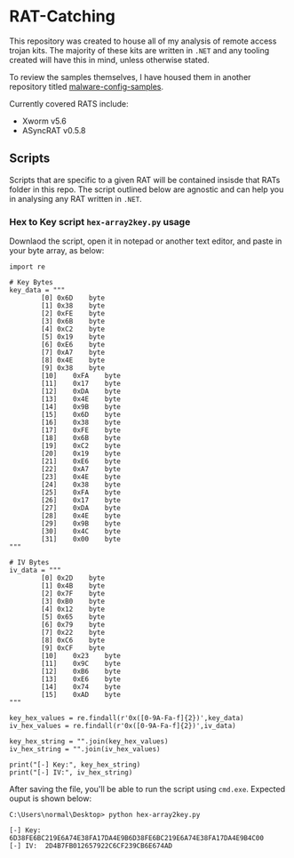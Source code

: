 # RAT-Catching

This repository was created to house all of my analysis of remote access trojan kits. The majority of these kits are written in `.NET` and any tooling created will have this in mind, unless otherwise stated.

To review the samples themselves, I have housed them in another repository titled [malware-config-samples](https://github.com/echo01409/malware-config-samples/tree/main).

Currently covered RATS include:

* Xworm v5.6
* ASyncRAT v0.5.8





## Scripts

Scripts that are specific to a given RAT will be contained insisde that RATs folder in this repo. The script outlined below are agnostic and can help you in analysing any RAT written in `.NET`.

### Hex to Key script `hex-array2key.py` usage

Downlaod the script, open it in notepad or another text editor, and paste in your byte array, as below:

```
import re

# Key Bytes
key_data = """
		[0]	0x6D	byte
		[1]	0x38	byte
		[2]	0xFE	byte
		[3]	0x6B	byte
		[4]	0xC2	byte
		[5]	0x19	byte
		[6]	0xE6	byte
		[7]	0xA7	byte
		[8]	0x4E	byte
		[9]	0x38	byte
		[10]	0xFA	byte
		[11]	0x17	byte
		[12]	0xDA	byte
		[13]	0x4E	byte
		[14]	0x9B	byte
		[15]	0x6D	byte
		[16]	0x38	byte
		[17]	0xFE	byte
		[18]	0x6B	byte
		[19]	0xC2	byte
		[20]	0x19	byte
		[21]	0xE6	byte
		[22]	0xA7	byte
		[23]	0x4E	byte
		[24]	0x38	byte
		[25]	0xFA	byte
		[26]	0x17	byte
		[27]	0xDA	byte
		[28]	0x4E	byte
		[29]	0x9B	byte
		[30]	0x4C	byte
		[31]	0x00	byte
"""

# IV Bytes
iv_data = """
		[0]	0x2D	byte
		[1]	0x4B	byte
		[2]	0x7F	byte
		[3]	0xB0	byte
		[4]	0x12	byte
		[5]	0x65	byte
		[6]	0x79	byte
		[7]	0x22	byte
		[8]	0xC6	byte
		[9]	0xCF	byte
		[10]	0x23	byte
		[11]	0x9C	byte
		[12]	0xB6	byte
		[13]	0xE6	byte
		[14]	0x74	byte
		[15]	0xAD	byte
"""

key_hex_values = re.findall(r'0x([0-9A-Fa-f]{2})',key_data)
iv_hex_values = re.findall(r'0x([0-9A-Fa-f]{2})',iv_data)

key_hex_string = "".join(key_hex_values)
iv_hex_string = "".join(iv_hex_values)

print("[-] Key:", key_hex_string)
print("[-] IV:", iv_hex_string)
```

After saving the file, you'll be able to run the script using `cmd.exe`. Expected ouput is shown below: 

```
C:\Users\normal\Desktop> python hex-array2key.py

[-] Key: 6D38FE6BC219E6A74E38FA17DA4E9B6D38FE6BC219E6A74E38FA17DA4E9B4C00
[-] IV:  2D4B7FB012657922C6CF239CB6E674AD

```
